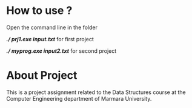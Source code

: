 # How to use ?

Open the command line in the folder

***./ prj1.exe input.txt*** for first project

***./ myprog.exe input2.txt*** for second project

# About Project

This is a project assignment related to the Data Structures course at the Computer Engineering department of Marmara University.
